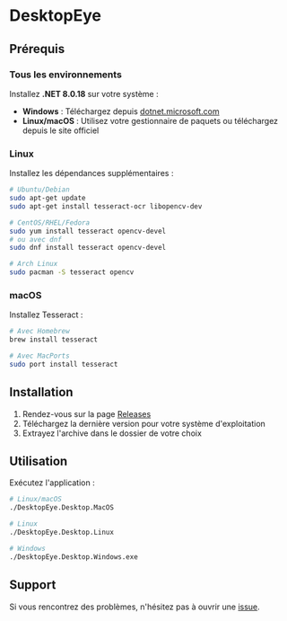 # DesktopEye

## Prérequis

### Tous les environnements

Installez **.NET 8.0.18** sur votre système :

- **Windows** : Téléchargez depuis [dotnet.microsoft.com](https://dotnet.microsoft.com/download/dotnet/8.0)
- **Linux/macOS** : Utilisez votre gestionnaire de paquets ou téléchargez depuis le site officiel

### Linux

Installez les dépendances supplémentaires :

```bash
# Ubuntu/Debian
sudo apt-get update
sudo apt-get install tesseract-ocr libopencv-dev

# CentOS/RHEL/Fedora
sudo yum install tesseract opencv-devel
# ou avec dnf
sudo dnf install tesseract opencv-devel

# Arch Linux
sudo pacman -S tesseract opencv
```

### macOS

Installez Tesseract :

```bash
# Avec Homebrew
brew install tesseract

# Avec MacPorts
sudo port install tesseract
```

## Installation

1. Rendez-vous sur la page [Releases](https://github.com/Mulet-J/DesktopEye/releases/latest)
2. Téléchargez la dernière version pour votre système d'exploitation
3. Extrayez l'archive dans le dossier de votre choix

## Utilisation

Exécutez l'application :

```bash
# Linux/macOS
./DesktopEye.Desktop.MacOS

# Linux
./DesktopEye.Desktop.Linux

# Windows
./DesktopEye.Desktop.Windows.exe
```

## Support

Si vous rencontrez des problèmes, n'hésitez pas à ouvrir une [issue](https://github.com/Mulet-J/DesktopEye/issues).
